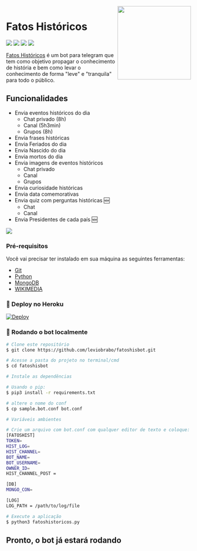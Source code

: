 ﻿<img src="https://i.imgur.com/OQKrs8P.jpeg" align="right" width="200" height="200"/>

# Fatos Históricos

[![](https://img.shields.io/badge/Site-História-blue)](https://www.historiadodia.com/)
[![](https://img.shields.io/badge/Telegram-@fatoshistbot-blue)](https://t.me/fatoshistbot)
[![](https://img.shields.io/badge/Suporte-@kylorensbot-1b2069)](https://t.me/kylorensbot)
[![](https://img.shields.io/badge/Telegram-@HojeNaHistoria-red)](https://t.me/historia_br)

[Fatos Históricos](https://t.me/historia_br) é um bot para telegram que tem como objetivo propagar o conhecimento de história e bem como levar o conhecimento de forma "leve" e "tranquila" para todo o público.

## Funcionalidades

-   Envia eventos históricos do dia
    -   Chat privado (8h)
    -   Canal (5h3min)
    -   Grupos (8h)
-   Envia frases históricas
-   Envia Feriados do dia
-   Envia Nascido do dia
-   Envia mortos do dia
-   Envia imagens de eventos históricos
    -   Chat privado
    -   Canal
    -   Grupos
-   Envia curiosidade históricas
-   Envia data comemorativas
-   Envia quiz com perguntas históricas 🆕
    -   Chat
    -   Canal
-   Envia Presidentes de cada país 🆕

[![](https://i.imgur.com/MzZuN3G.jpeg)](#)

### Pré-requisitos

Você vai precisar ter instalado em sua máquina as seguintes ferramentas:

-   [Git](https://git-scm.com)
-   [Python](https://www.python.org/)
-   [MongoDB](https://cloud.mongodb.com/)
-   [WIKIMEDIA](https://api.wikimedia.org/wiki/Feed_API/Reference/On_this_day)

### 🤖 Deploy no Heroku

[![Deploy](https://www.herokucdn.com/deploy/button.svg)](https://heroku.com/deploy)

### 🤖 Rodando o bot localmente

```bash
# Clone este repositório
$ git clone https://github.com/leviobrabo/fatoshisbot.git

# Acesse a pasta do projeto no terminal/cmd
$ cd fatoshisbot

# Instale as dependências

# Usando o pip:
$ pip3 install -r requirements.txt

# altere o nome do conf
$ cp sample.bot.conf bot.conf

# Variáveis ambientes

# Crie um arquivo com bot.conf com qualquer editor de texto e coloque:
[FATOSHIST]
TOKEN=
HIST_LOG=
HIST_CHANNEL=
BOT_NAME=
BOT_USERNAME=
OWNER_ID=
HIST_CHANNEL_POST =

[DB]
MONGO_CON=

[LOG]
LOG_PATH = /path/to/log/file

# Execute a aplicação
$ python3 fatoshistoricos.py

```

## Pronto, o bot já estará rodando
